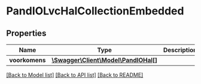 # PandIOLvcHalCollectionEmbedded

## Properties
Name | Type | Description | Notes
------------ | ------------- | ------------- | -------------
**voorkomens** | [**\Swagger\Client\Model\PandIOHal[]**](PandIOHal.md) |  | [optional] 

[[Back to Model list]](../../README.md#documentation-for-models) [[Back to API list]](../../README.md#documentation-for-api-endpoints) [[Back to README]](../../README.md)

